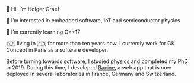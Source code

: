 👋 Hi, I’m Holger Graef

👀 I’m interested in embedded software, IoT and semiconductor physics

🌱 I’m currently learning C++17

🇩🇪 living in 🇫🇷 for more than ten years now. I currently work for GK Concept in Paris as
a software developer.

Before turning towards software, I studied physics and completed my PhD in 2019. During this time, I developed
[Racine](https://hgrf.github.io/racine/), a web app that is now deployed in several laboratories
in France, Germany and Switzerland.
